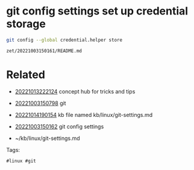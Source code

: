 # git config settings set up credential storage
```bash
git config --global credential.helper store
```

` zet/20221003150161/README.md `

# Related

- [20221013222124](/zet/20221013222124/README.md) concept hub for tricks and tips

- [20221003150798](/zet/20221003150798/README.md) git

- [20221014190154](/zet/20221014190154/README.md) kb file named kb/linux/git-settings.md
- [20221003150162](/zet/20221003150162/README.md) git config settings
- ~/kb/linux/git-settings.md

Tags:

    #linux #git 

